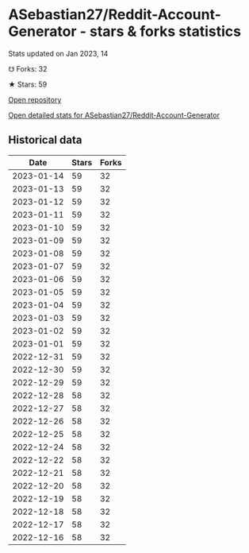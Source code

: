 # ASebastian27/Reddit-Account-Generator - stars & forks statistics

Stats updated on Jan 2023, 14

☋ Forks: 32

★ Stars: 59

[Open repository](https://github.com/ASebastian27/Reddit-Account-Generator)

[Open detailed stats for ASebastian27/Reddit-Account-Generator](https://reviewgithub.com/rep/ASebastian27/Reddit-Account-Generator)

## Historical data
| Date | Stars | Forks |
|------|-------|-------|
| 2023-01-14 | 59 | 32 | 
| 2023-01-13 | 59 | 32 | 
| 2023-01-12 | 59 | 32 | 
| 2023-01-11 | 59 | 32 | 
| 2023-01-10 | 59 | 32 | 
| 2023-01-09 | 59 | 32 | 
| 2023-01-08 | 59 | 32 | 
| 2023-01-07 | 59 | 32 | 
| 2023-01-06 | 59 | 32 | 
| 2023-01-05 | 59 | 32 | 
| 2023-01-04 | 59 | 32 | 
| 2023-01-03 | 59 | 32 | 
| 2023-01-02 | 59 | 32 | 
| 2023-01-01 | 59 | 32 | 
| 2022-12-31 | 59 | 32 | 
| 2022-12-30 | 59 | 32 | 
| 2022-12-29 | 59 | 32 | 
| 2022-12-28 | 58 | 32 | 
| 2022-12-27 | 58 | 32 | 
| 2022-12-26 | 58 | 32 | 
| 2022-12-25 | 58 | 32 | 
| 2022-12-24 | 58 | 32 | 
| 2022-12-22 | 58 | 32 | 
| 2022-12-21 | 58 | 32 | 
| 2022-12-20 | 58 | 32 | 
| 2022-12-19 | 58 | 32 | 
| 2022-12-18 | 58 | 32 | 
| 2022-12-17 | 58 | 32 | 
| 2022-12-16 | 58 | 32 | 

